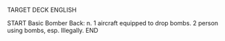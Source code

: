 TARGET DECK
ENGLISH

START
Basic
Bomber
Back: n. 1 aircraft equipped to drop bombs. 2 person using bombs, esp. Illegally.
END

